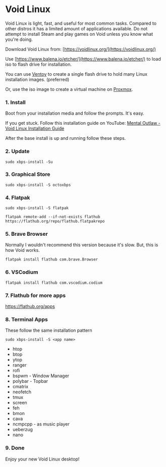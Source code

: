 # Void Linux

Void Linux is light, fast, and useful for most common tasks. Compared to other distros it has a limited amount of applications available. Do not attempt to install Steam and play games on Void unless you know what you're doing.

Download Void Linux from: [https://voidlinux.org/](https://voidlinux.org/)

Use [https://www.balena.io/etcher/](https://www.balena.io/etcher/) to load iso to flash drive for installation.

You can use [Ventoy](https://www.ventoy.net/en/index.html) to create a single flash drive to hold many Linux installation images. (preferred)

Or, use the iso image to create a virtual machine on [Proxmox](https://www.proxmox.com/en/).

### 1. Install
Boot from your installation media and follow the prompts. It's easy. 

If you get stuck. Follow this installation guide on YouTube: [Mental Outlaw - Void Linux Installation Guide](https://youtu.be/wiP38mNXujE)

After the base install is up and running follow these steps.

### 2. Update
```shell
sudo xbps-install -Su
```

### 3. Graphical Store
```shell
sudo xbps-install -S octoxbps
```

### 4. Flatpak
```shell
sudo xbps-install -S flatpak
```
```shell
flatpak remote-add --if-not-exists flathub https://flathub.org/repo/flathub.flatpakrepo
```

### 5. Brave Browser
Normally I wouldn't recommend this version because it's slow. But, this is how Void works.
```shell
flatpak install flathub com.brave.Browser
```

### 6. VSCodium
```shell
flatpak install flathub com.vscodium.codium
```

### 7. Flathub for more apps
https://flathub.org/apps


### 8. Terminal Apps
These follow the same installation pattern
```shell
sudo xbps-install -S <app name>
```

- htop
- btop
- ytop
- ranger
- rofi
- bspwm - Window Manager
- polybar - Topbar
- cmatrix
- neofetch
- tmux
- screen
- feh
- bmon
- cava
- ncmpcpp - as music player 
- ueberzug
- nano

### 9. Done
Enjoy your new Void Linux desktop!